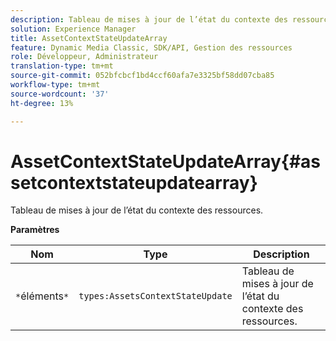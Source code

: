 ```yaml
---
description: Tableau de mises à jour de l’état du contexte des ressources.
solution: Experience Manager
title: AssetContextStateUpdateArray
feature: Dynamic Media Classic, SDK/API, Gestion des ressources
role: Développeur, Administrateur
translation-type: tm+mt
source-git-commit: 052bfcbcf1bd4ccf60afa7e3325bf58dd07cba85
workflow-type: tm+mt
source-wordcount: '37'
ht-degree: 13%

---
```



# AssetContextStateUpdateArray{#assetcontextstateupdatearray}

Tableau de mises à jour de l’état du contexte des ressources.

**Paramètres**

| Nom | Type | Description |
|---|---|---|
| `*`éléments`*` | `types:AssetsContextStateUpdate` | Tableau de mises à jour de l’état du contexte des ressources. |

